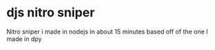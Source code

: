 # djs nitro sniper
 Nitro sniper i made in nodejs in about 15 minutes based off of the one I made in dpy
